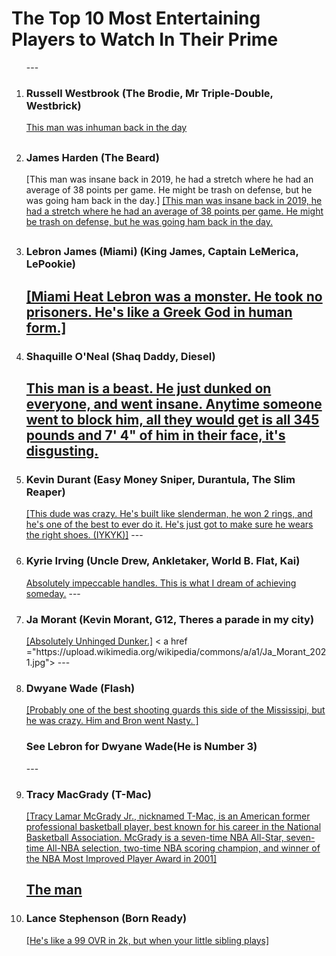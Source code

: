 <!DOCTYPE html>
<html>
<head>
<meta charset="utf-8">

<h1>The Top 10 Most Entertaining Players to Watch In Their Prime</h1>
<ol>
--- 
<li><h3>Russell Westbrook (The Brodie, Mr Triple-Double, Westbrick)</h3></li>

<a href="https://www.youtube.com/watch?v=8oXbCUdVU9Y">This man was inhuman back in the day</a>

<a href="https://a.espncdn.com/i/infographics/20161024_westbrook/jordan_stats8.jpg"></a>
---   
<li><h3>James Harden (The Beard)</h3></li>
   [This man was insane back in 2019, he had a stretch where he had an average of 38 points per game. He might be trash on defense, but he was going ham back in the day.]
   <a href="https://www.youtube.com/watch?v=rHG4uHOY5SM">[This man was insane back in 2019, he had a stretch where he had an average of 38 points per game. He might be trash on defense, but he was going ham back in the day.</a>

<a href="https://pbs.twimg.com/media/EKrKWo9W4AAOiNz.jpg"></a>
---
<li><h3>Lebron James (Miami) (King James, Captain LeMerica, LePookie)</h3></li>

   
   <a href="https://www.youtube.com/watch?v=qfOvIsHdMVk">[Miami Heat Lebron was a monster. He took no prisoners. He's like a Greek God in human form.]</a>
   <a href="https://www.jsonline.com/gcdn/-mm-/dfff082d1e4931b30569ae37195b6862a6a8ef8a/c=0-361-2915-2008/local/-/media/2018/05/22/USATODAY/USATODAY/636625868623447717-AP-APTOPIX-Heat-Bucks-Basketball-39255807.JPG"></a>
---
<li><h3>Shaquille O'Neal (Shaq Daddy, Diesel)</h3></li>
   
   <a href="https://www.youtube.com/watch?v=3VlMSo7AXow&t=40s">This man is a beast. He just dunked on everyone, and went insane. Anytime someone went to block him, all they would get is all 345 pounds and 7' 4" of him in their face, it's disgusting.</a>
<a href="https://pbs.twimg.com/media/F3cI7-rXUAE989L.jpg"></a>
---
<li><h3>Kevin Durant (Easy Money Sniper, Durantula, The Slim Reaper)</h3></li>
   <a href="https://www.youtube.com/watch?v=tTsXG8LXSF8">[This dude was crazy. He's built like slenderman, he won 2 rings, and he's one of the best to ever do it. He's just got to make sure he wears the right shoes. (IYKYK)]</a>
   <a href="(https://jeffpearlman.com/wp-content/uploads/2020/07/f9c9b-screen-shot-2016-07-04-at-10.34.23-am.jpg"></a>
---
<li><h3>Kyrie Irving (Uncle Drew, Ankletaker, World B. Flat, Kai)</h3></li>
   <a href="https://www.youtube.com/watch?v=ZNZq76uKz8I">Absolutely impeccable handles. This is what I dream of achieving someday.</a>
   <a href="https://upload.wikimedia.org/wikipedia/commons/0/08/Kyrie_Irving_%2830548520130%29.jpg"></a>
---
<li><h3>Ja Morant (Kevin Morant, G12, Theres a parade in my city)</h3></li>
   <a href="https://www.youtube.com/watch?v=ARK5aoKBIw0">[Absolutely Unhinged Dunker.]</a>
   < a href ="https://upload.wikimedia.org/wikipedia/commons/a/a1/Ja_Morant_2021.jpg"></a>
---
<li><h3>Dwyane Wade (Flash)</h3></li>

   <a href="https://www.youtube.com/watch?v=dU3OFJad0X8">[Probably one of the best shooting guards this side of the Mississipi, but he was crazy. Him and Bron went Nasty. ]</a>
   <h3>See Lebron for Dwyane Wade(He is Number 3)</h3>
---

<li><h3>Tracy MacGrady (T-Mac)</h3></li>


   <a href="https://www.youtube.com/watch?v=aEqOlYjbaQw">[Tracy Lamar McGrady Jr., nicknamed T-Mac, is an American former professional basketball player, best known for his career in the National Basketball Association. McGrady is a seven-time NBA All-Star, seven-time All-NBA selection, two-time NBA scoring champion, and winner of the NBA Most Improved Player Award in 2001]</a>
   
<a href="https://images2.minutemediacdn.com/image/upload/c_fill,w_720,ar_16:9,f_auto,q_auto,g_auto/shape/cover/sport/d4627c41abd99f569b157d269181284b7029b07099e76992c8f1d2a2839f0828.jpg">The man</a>
---   
<li><h3>Lance Stephenson (Born Ready)</h3></li>

 <a href="https://www.youtube.com/watch?v=8ZzhwP_4PR4">[He's like a 99 OVR in 2k, but when your little sibling plays]</a>

 <a href="https://upload.wikimedia.org/wikipedia/commons/thumb/f/f4/Lance_Stephenson_2018.jpg/800px-Lance_Stephenson_2018.jpg"></a>
